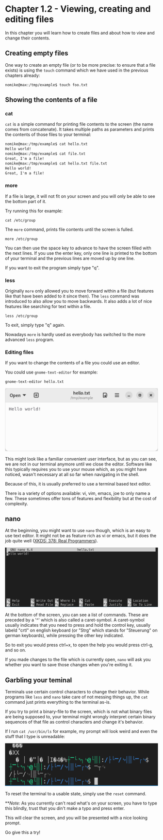 # Chapter 1.2 - Viewing, creating and editing files

In this chapter you will learn how to create files and about how to view and change their contents.

## Creating empty files

One way to create an empty file (or to be more precise: to ensure that a file exists) is using the `touch` command which we have used in the previous chapters already:

```plaintext
nomike@max:/tmp/example$ touch foo.txt
```

## Showing the contents of a file

### cat

`cat` is a simple command for printing file contents to the screen (the name comes from concatenate). It takes multiple paths as parameters and prints the contents of those files to your terminal:

```plaintext
nomike@max:/tmp/example$ cat hello.txt 
Hello world!
nomike@max:/tmp/example$ cat file.txt 
Great, I'm a file!
nomike@max:/tmp/example$ cat hello.txt file.txt 
Hello world!
Great, I'm a file!
```

### more
If a file is large, it will not fit on your screen and you will only be able to see the bottom part of it.

Try running this for example:

```plaintext
cat /etc/group
```

The `more` command, prints file contents until the screen is fulled.

```plaintext
more /etc/group
```

You can then use the space key to advance to have the screen filled with the next lines. If you use the enter key, only one line is printed to the bottom of your terminal and the previous lines are moved up by one line.

If you want to exit the program simply type "q".

### less

Originally `more` only allowed you to move forward within a file (but features like that have been added to it since then).
The `less` command was introduced to also allow you to move backwards. It also adds a lot of nice features like searching for text within a file.

```plaintext
less /etc/group
```

To exit, simply type "q" again.

Nowadays `more` is hardly used as everybody has switched to the more advanced `less` program.

### Editing files

If you want to change the contents of a file you could use an editor.

You could use `gnome-text-editor` for example:

```plaintext
gnome-text-editor hello.txt
```
![gnome-text-editor](.res/gnome-text-editor.png)

This might look like a familiar convenient user interface, but as you can see, we are not in our terminal anymore until we close the editor. Software like this typically requires you to use your mouse which, as you might have noticed, wasn't necessary at all so far when navigating in the shell.

Because of this, it is usually preferred to use a terminal based text editor.

There is a variety of options available: vi, vim, emacs, joe to only name a few. These sometimes offer tons of features and flexibility but at the cost of complexity.

## nano

At the beginning, you might want to use `nano` though, which is an easy to use text editor. It might not be as feature rich as vi or emacs, but it does the job quite well ([XKDS: 378: Real Programmers](https://www.explainxkcd.com/wiki/index.php/378:_Real_Programmers)).

![nano](.res/nano.png)

At the bottom of the screen, you can see a list of commands. These are preceded by a '^' which is also called a caret-symbol. A caret-symbol usually indicates that you need to press and hold the control key, usually labeld "crtl" on english keyboard (or "Strg" which stands for "Steuerung" on german keyboards), while pressing the other key indicated.

So to exit you would press ctrl+x, to open the help you would press ctrl-g, and so on.

If you made changes to the file which is currently open, `nano` will ask you whether you want to save those changes when you're exiting it.

## Garbling your teminal

Terminals use certain control characters to change their behavior. While programs like `less` and `nano` take care of not messing things up, the `cat` command just prints everything to the terminal as-is.

If you try to print a binary-file to the screen, which is not what binary files are being supposed to, your terminal might wrongly interpret certain binary sequences of that file as control characters and change it's behavior.

If I run `cat /usr/bin/ls` for example, my prompt will look weird and even the stuff that I type is unreadable:

![garbled terminal](.res/garbage.png)

To reset the terminal to a usable state, simply use the `reset` command.

***Note:* As you currently can't read what's on your screen, you have to type this blindly, trust that you din't make a typo and press enter.

This will clear the screen, and you will be presented with a nice looking prompt.

Go give this a try!
